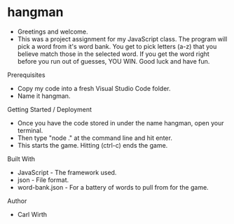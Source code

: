 # hangman 

- Greetings and welcome.  
- This was a project assignment for my JavaScript class. The program will pick a word from it's word bank.  You get to pick letters (a-z) that you believe match those in the selected word.  If you get the word right before you run out of guesses, YOU WIN.  Good luck and have fun.  

Prerequisites
- Copy my code into a fresh Visual Studio Code folder.  
- Name it hangman. 

Getting Started / Deployment 
- Once you have the code stored in under the name hangman, open your terminal.  
- Then type "node ." at the command line and hit enter.  
- This starts the game. Hitting (ctrl-c) ends the game.

Built With
- JavaScript - The framework used. 
- json - File format. 
- word-bank.json - For a battery of words to pull from for the game. 

Author
- Carl Wirth 

